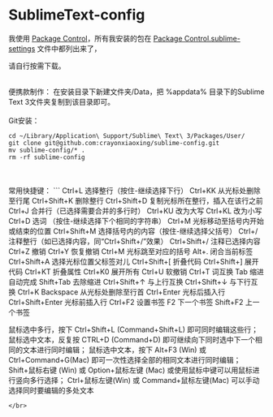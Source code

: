 # SublimeText-config

<p>
我使用 <a href="https://packagecontrol.io/installation" target="_blank">Package Control</a>，所有我安装的包在 <a href="https://github.com/crayonxiaoxing/sublime-config/blob/master/Package%20Control.sublime-settings" target="_blank">Package Control.sublime-settings</a> 文件中都列出来了，
</p>
<p>
请自行按需下载。
</p>

</br>
便携款制作： 
在安装目录下新建文件夹/Data，把 %appdata% 目录下的Sublime Text 3文件夹复制到该目录即可。
</br>

</br>
Git安装：

```console
cd ~/Library/Application\ Support/Sublime\ Text\ 3/Packages/User/
git clone git@github.com:crayonxiaoxing/sublime-config.git
mv sublime-config/* .
rm -rf sublime-config
```
</br>

</br>
常用快捷键：
```
Ctrl+L 选择整行（按住-继续选择下行）
Ctrl+KK 从光标处删除至行尾
Ctrl+Shift+K 删除整行
Ctrl+Shift+D 复制光标所在整行，插入在该行之前
Ctrl+J 合并行（已选择需要合并的多行时）
Ctrl+KU 改为大写
Ctrl+KL 改为小写
Ctrl+D 选词 （按住-继续选择下个相同的字符串）
Ctrl+M 光标移动至括号内开始或结束的位置
Ctrl+Shift+M 选择括号内的内容（按住-继续选择父括号）
Ctrl+/ 注释整行（如已选择内容，同“Ctrl+Shift+/”效果）
Ctrl+Shift+/ 注释已选择内容
Ctrl+Z 撤销
Ctrl+Y 恢复撤销
Ctrl+M 光标跳至对应的括号
Alt+. 闭合当前标签
Ctrl+Shift+A 选择光标位置父标签对儿
Ctrl+Shift+[ 折叠代码
Ctrl+Shift+] 展开代码
Ctrl+KT 折叠属性
Ctrl+K0 展开所有
Ctrl+U 软撤销
Ctrl+T 词互换
Tab 缩进 自动完成
Shift+Tab 去除缩进
Ctrl+Shift+↑ 与上行互换
Ctrl+Shift+↓ 与下行互换
Ctrl+K Backspace 从光标处删除至行首
Ctrl+Enter 光标后插入行
Ctrl+Shift+Enter 光标前插入行
Ctrl+F2 设置书签
F2 下一个书签
Shift+F2 上一个书签

鼠标选中多行，按下 Ctrl+Shift+L (Command+Shift+L) 即可同时编辑这些行；
鼠标选中文本，反复按 CTRL+D (Command+D) 即可继续向下同时选中下一个相同的文本进行同时编辑；
鼠标选中文本，按下 Alt+F3 (Win) 或 Ctrl+Command+G(Mac) 即可一次性选择全部的相同文本进行同时编辑；
Shift+鼠标右键 (Win) 或 Option+鼠标左键 (Mac) 或使用鼠标中键可以用鼠标进行竖向多行选择；
Ctrl+鼠标左键(Win) 或 Command+鼠标左键(Mac) 可以手动选择同时要编辑的多处文本
```
</br>
